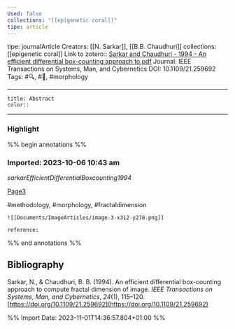 ```yaml
---
Used: false
collections: "[[epigenetic coral]]"
tipe: article
---
```

tipe: journalArticle
Creators: [[N. Sarkar]], [[B.B. Chaudhuri]]
collections: [[epigenetic coral]]
Link to zotero:: [Sarkar and Chaudhuri - 1994 - An efficient differential box-counting approach to.pdf](zotero://select/library/items/7A9EEDUH)
Journal: IEEE Transactions on Systems, Man, and Cybernetics
DOI: 10.1109/21.259692
Tags: #🔍, #🎨, #morphology

---
```ad-note
title: Abstract
color:: 

```

---
### Highlight

%% begin annotations %%



### Imported: 2023-10-06 10:43 am

*sarkarEfficientDifferentialBoxcounting1994*
	 
	
[Page3](zotero://open-pdf/library/items/7A9EEDUH?page=3&a=54XTFVKT)
	
	
#methodology, #morphology, #fractaldimension
	
	
	![[Documents/ImageArticles/image-3-x312-y278.png]] 
	
	reference:








%% end annotations %%

## Bibliography

Sarkar, N., & Chaudhuri, B. B. (1994). An efficient differential box-counting approach to compute fractal dimension of image. _IEEE Transactions on Systems, Man, and Cybernetics_, _24_(1), 115–120. [https://doi.org/10.1109/21.259692](https://doi.org/10.1109/21.259692)

%% Import Date: 2023-11-01T14:36:57.804+01:00 %%
